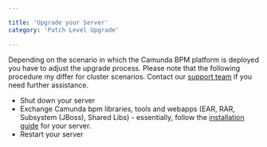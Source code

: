 ```yaml
---

title: 'Upgrade your Server'
category: 'Patch Level Upgrade'

---
```


Depending on the scenario in which the Camunda BPM platform is deployed you have to adjust the upgrade process. Please note that the following procedure my differ for cluster scenarios. Contact our [support team](https://app.camunda.com/jira/browse/SUPPORT) if you need further assistance.

* Shut down your server
* Exchange Camunda bpm libraries, tools and webapps (EAR, RAR, Subsystem (JBoss), Shared Libs) - essentially, follow the [installation guide](ref:/guides/installation-guide/) for your server.
* Restart your server